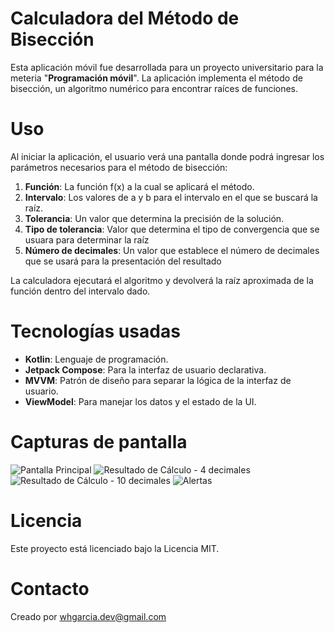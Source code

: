 # Calculadora del Método de Bisección

Esta aplicación móvil fue desarrollada para un proyecto universitario para la meteria "**Programación móvil**". La aplicación implementa el método de bisección, un algoritmo numérico para encontrar raíces de funciones.

# Uso
Al iniciar la aplicación, el usuario verá una pantalla donde podrá ingresar los parámetros necesarios para el método de bisección:
1. **Función**: La función f(x) a la cual se aplicará el método.
2. **Intervalo**: Los valores de a y b para el intervalo en el que se buscará la raíz.
3. **Tolerancia**: Un valor que determina la precisión de la solución.
4. **Tipo de tolerancia**: Valor que determina el tipo de convergencia que se usuara para determinar la raíz
5. **Número de decimales**: Un valor que establece el número de decimales que se usará para la presentación del resultado

La calculadora ejecutará el algoritmo y devolverá la raíz aproximada de la función dentro del intervalo dado.

# Tecnologías usadas
* **Kotlin**: Lenguaje de programación.
* **Jetpack Compose**: Para la interfaz de usuario declarativa.
* **MVVM**: Patrón de diseño para separar la lógica de la interfaz de usuario.
* **ViewModel**: Para manejar los datos y el estado de la UI.

# Capturas de pantalla
![Pantalla Principal](./screens/Screenshot_20240919_125145.png)
![Resultado de Cálculo - 4 decimales](./screens/Screenshot_20240919_125212.png)
![Resultado de Cálculo - 10 decimales](./screens/Screenshot_20240919_125448.png)
![Alertas](./screens/Screenshot_20240919_125409.png)

# Licencia
Este proyecto está licenciado bajo la Licencia MIT.

# Contacto
Creado por whgarcia.dev@gmail.com
